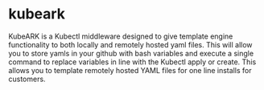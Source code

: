 # kubeark
KubeARK is a Kubectl middleware designed to give template engine functionality to both locally and remotely hosted yaml files. This will allow you to store yamls in your github with bash variables and execute a single command to replace variables in line with the Kubectl apply or create. This allows you to template remotely hosted YAML files for one line installs for customers.
